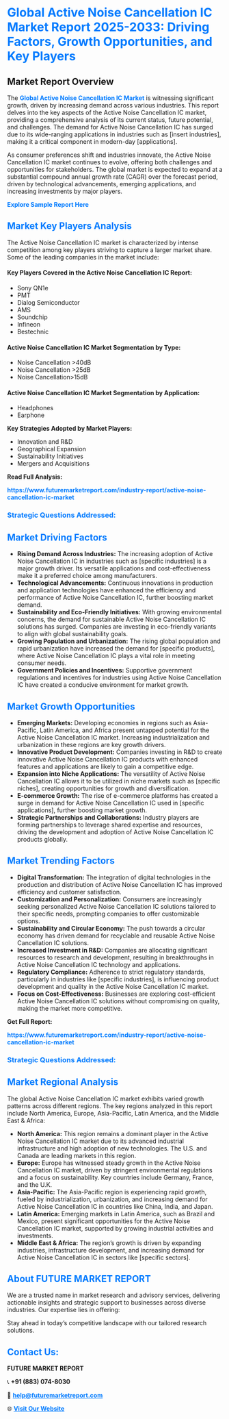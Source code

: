 <h1 style="color: #007BFF;">Global Active Noise Cancellation IC Market Report 2025-2033: Driving Factors, Growth Opportunities, and Key Players</h1>

<section id="overview">
<h2>Market Report Overview</h2>
<p>The <a href="https://www.futuremarketreport.com/industry-report/active-noise-cancellation-ic-market" style="color: #007BFF; text-decoration: none;"><strong>Global Active Noise Cancellation IC Market</strong></a> is witnessing significant growth, driven by increasing demand across various industries. This report delves into the key aspects of the Active Noise Cancellation IC market, providing a comprehensive analysis of its current status, future potential, and challenges. The demand for Active Noise Cancellation IC has surged due to its wide-ranging applications in industries such as [insert industries], making it a critical component in modern-day [applications].</p>
<p>As consumer preferences shift and industries innovate, the Active Noise Cancellation IC market continues to evolve, offering both challenges and opportunities for stakeholders. The global market is expected to expand at a substantial compound annual growth rate (CAGR) over the forecast period, driven by technological advancements, emerging applications, and increasing investments by major players.</p>
</section>

<section id="overview">
<p><a href="https://www.futuremarketreport.com/request-sample/reportId=62770" style="color: #007BFF; text-decoration: none;"><strong>Explore Sample Report Here</strong></a></p>
</section>

<section id="key-players">
<h2 style="color: #007BFF;">Market Key Players Analysis</h2>
<p>The Active Noise Cancellation IC market is characterized by intense competition among key players striving to capture a larger market share. Some of the leading companies in the market include:</p>
<h4>Key Players Covered in the Active Noise Cancellation IC Report:</h4>
<ul><li>Sony QN1e</li><li>PMT</li><li>Dialog Semiconductor</li><li>AMS</li><li>Soundchip</li><li>Infineon</li><li>Bestechnic</li></ul>
<h4>Active Noise Cancellation IC Market Segmentation by Type:</h4>
<ul><li>Noise Cancellation &gt;40dB</li><li>Noise Cancellation &gt;25dB</li><li>Noise Cancellation&gt;15dB</li></ul>

<h4>Active Noise Cancellation IC Market Segmentation by Application:</h4>
<ul><li>Headphones</li><li>Earphone</li></ul>
<p><strong>Key Strategies Adopted by Market Players:</strong></p>
<ul>
<li>Innovation and R&D</li>
<li>Geographical Expansion</li>
<li>Sustainability Initiatives</li>
<li>Mergers and Acquisitions</li>
</ul>
</section>

<section>
<p><strong>Read Full Analysis: </strong></p><a href="https://www.futuremarketreport.com/industry-report/active-noise-cancellation-ic-market" style="color: #007BFF; text-decoration: none;"><strong>https://www.futuremarketreport.com/industry-report/active-noise-cancellation-ic-market</strong></a>
<h3 style="color: #007BFF;">Strategic Questions Addressed:</h3>
</section>

<section id="driving-factors">
<h2 style="color: #007BFF;">Market Driving Factors</h2>
<ul>
<li><strong>Rising Demand Across Industries:</strong> The increasing adoption of Active Noise Cancellation IC in industries such as [specific industries] is a major growth driver. Its versatile applications and cost-effectiveness make it a preferred choice among manufacturers.</li>
<li><strong>Technological Advancements:</strong> Continuous innovations in production and application technologies have enhanced the efficiency and performance of Active Noise Cancellation IC, further boosting market demand.</li>
<li><strong>Sustainability and Eco-Friendly Initiatives:</strong> With growing environmental concerns, the demand for sustainable Active Noise Cancellation IC solutions has surged. Companies are investing in eco-friendly variants to align with global sustainability goals.</li>
<li><strong>Growing Population and Urbanization:</strong> The rising global population and rapid urbanization have increased the demand for [specific products], where Active Noise Cancellation IC plays a vital role in meeting consumer needs.</li>
<li><strong>Government Policies and Incentives:</strong> Supportive government regulations and incentives for industries using Active Noise Cancellation IC have created a conducive environment for market growth.</li>
</ul>
</section>

<section id="growth-opportunities">
<h2 style="color: #007BFF;">Market Growth Opportunities</h2>
<ul>
<li><strong>Emerging Markets:</strong> Developing economies in regions such as Asia-Pacific, Latin America, and Africa present untapped potential for the Active Noise Cancellation IC market. Increasing industrialization and urbanization in these regions are key growth drivers.</li>
<li><strong>Innovative Product Development:</strong> Companies investing in R&D to create innovative Active Noise Cancellation IC products with enhanced features and applications are likely to gain a competitive edge.</li>
<li><strong>Expansion into Niche Applications:</strong> The versatility of Active Noise Cancellation IC allows it to be utilized in niche markets such as [specific niches], creating opportunities for growth and diversification.</li>
<li><strong>E-commerce Growth:</strong> The rise of e-commerce platforms has created a surge in demand for Active Noise Cancellation IC used in [specific applications], further boosting market growth.</li>
<li><strong>Strategic Partnerships and Collaborations:</strong> Industry players are forming partnerships to leverage shared expertise and resources, driving the development and adoption of Active Noise Cancellation IC products globally.</li>
</ul>
</section>

<section id="trending-factors">
<h2 style="color: #007BFF;">Market Trending Factors</h2>
<ul>
<li><strong>Digital Transformation:</strong> The integration of digital technologies in the production and distribution of Active Noise Cancellation IC has improved efficiency and customer satisfaction.</li>
<li><strong>Customization and Personalization:</strong> Consumers are increasingly seeking personalized Active Noise Cancellation IC solutions tailored to their specific needs, prompting companies to offer customizable options.</li>
<li><strong>Sustainability and Circular Economy:</strong> The push towards a circular economy has driven demand for recyclable and reusable Active Noise Cancellation IC solutions.</li>
<li><strong>Increased Investment in R&D:</strong> Companies are allocating significant resources to research and development, resulting in breakthroughs in Active Noise Cancellation IC technology and applications.</li>
<li><strong>Regulatory Compliance:</strong> Adherence to strict regulatory standards, particularly in industries like [specific industries], is influencing product development and quality in the Active Noise Cancellation IC market.</li>
<li><strong>Focus on Cost-Effectiveness:</strong> Businesses are exploring cost-efficient Active Noise Cancellation IC solutions without compromising on quality, making the market more competitive.</li>
</ul>
</section>

<section>
<p><strong>Get Full Report: </strong></p><a href="https://www.futuremarketreport.com/industry-report/active-noise-cancellation-ic-market" style="color: #007BFF; text-decoration: none;"><strong>https://www.futuremarketreport.com/industry-report/active-noise-cancellation-ic-market</strong></a>
<h3 style="color: #007BFF;">Strategic Questions Addressed:</h3>
</section>


<section id="regional-analysis">
<h2 style="color: #007BFF;">Market Regional Analysis</h2>
<p>The global Active Noise Cancellation IC market exhibits varied growth patterns across different regions. The key regions analyzed in this report include North America, Europe, Asia-Pacific, Latin America, and the Middle East & Africa:</p>
<ul>
<li><strong>North America:</strong> This region remains a dominant player in the Active Noise Cancellation IC market due to its advanced industrial infrastructure and high adoption of new technologies. The U.S. and Canada are leading markets in this region.</li>
<li><strong>Europe:</strong> Europe has witnessed steady growth in the Active Noise Cancellation IC market, driven by stringent environmental regulations and a focus on sustainability. Key countries include Germany, France, and the U.K.</li>
<li><strong>Asia-Pacific:</strong> The Asia-Pacific region is experiencing rapid growth, fueled by industrialization, urbanization, and increasing demand for Active Noise Cancellation IC in countries like China, India, and Japan.</li>
<li><strong>Latin America:</strong> Emerging markets in Latin America, such as Brazil and Mexico, present significant opportunities for the Active Noise Cancellation IC market, supported by growing industrial activities and investments.</li>
<li><strong>Middle East & Africa:</strong> The region’s growth is driven by expanding industries, infrastructure development, and increasing demand for Active Noise Cancellation IC in sectors like [specific sectors].</li>
</ul>
</section>

<footer>
<h2 style="color: #007BFF;">About FUTURE MARKET REPORT</h2>
<p>We are a trusted name in market research and advisory services, delivering actionable insights and strategic support to businesses across diverse industries. Our expertise lies in offering:</p>

<p>Stay ahead in today’s competitive landscape with our tailored research solutions.</p>

<h2 style="color: #007BFF;">Contact Us:</h2>
<p><strong>FUTURE MARKET REPORT</strong></p>
<p>📞 <strong>+91 (883) 074-8030</strong></p>
<p>📧 <strong><a href="mailto:help@futuremarketreport.com" style="color: #007BFF;">help@futuremarketreport.com</a></strong></p>
<p>🌐 <strong><a href="https://www.futuremarketreport.com/" style="color: #007BFF;">Visit Our Website</a></strong></p>
</footer>